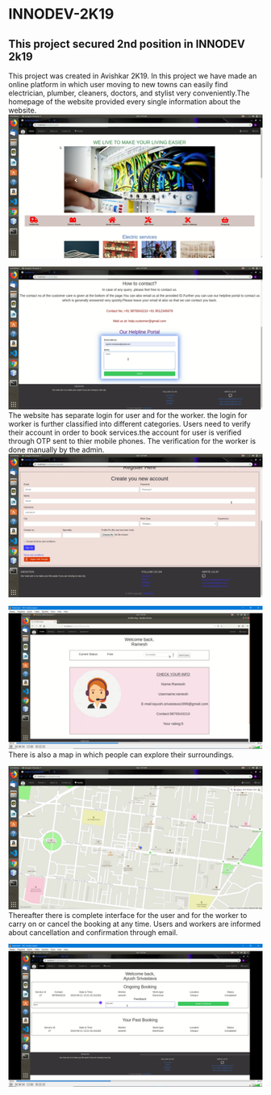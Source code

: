 # INNODEV-2K19
## This project secured 2nd position in INNODEV 2k19
This project was created in Avishkar 2K19.
In this project we have made an online platform in which user moving to new towns can easily find electrician, plumber, cleaners, doctors, 
and stylist very conveniently.The homepage of the website provided every single information about the website.
![Unable to display Screenshot](https://github.com/ayush-srivastava99/INNODEV-2K19/blob/master/Screenshot%20(115).png)

![Unable to display Screenshot](https://github.com/ayush-srivastava99/INNODEV-2K19/blob/master/Screenshot%20(139).png)
The website has separate login for user and for the worker. the login for worker is further classified into different categories.
Users need to verify their account in order to book services.the account for user is verified through OTP sent to thier mobile phones.
The verification for the worker is done manually by the admin.
![Unable to display Screenshot](https://github.com/ayush-srivastava99/INNODEV-2K19/blob/master/Screenshot%20(140).png)


![Unable to display Screenshot](https://github.com/ayush-srivastava99/INNODEV-2K19/blob/master/Screenshot%20(146).png)
There is also a map in which people can explore their surroundings.

![Unable to display Screenshot](https://github.com/ayush-srivastava99/INNODEV-2K19/blob/master/Screenshot%20(142).png)
Thereafter there is complete interface for the user and for the worker to carry on or cancel the booking at any time.
Users and workers are informed about cancellation and confirmation through email.

![Unable to display Screenshot](https://github.com/ayush-srivastava99/INNODEV-2K19/blob/master/Screenshot%20(145).png)
